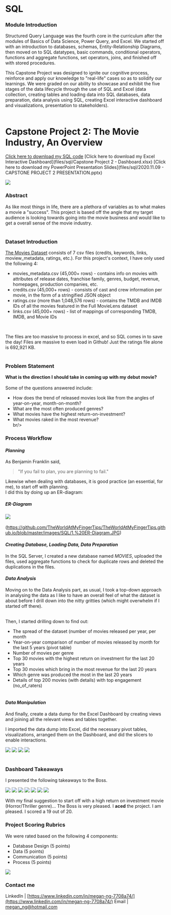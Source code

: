 # SQL

### Module Introduction
Structured Query Language was the fourth core in the curriculum after the modules of Basics of Data Science, Power Query, and Excel. We started off with an introduction to databases, schemas, Entity-Relationship Diagrams, then moved on to SQL datatypes, basic commands, conditional operators, functions and aggregate functions, set operators, joins, and  finished off with stored procedures.

This Capstone Project was designed to ignite our cognitive process, reinforce and apply our knowledge to "real-life" cases so as to solidify our learnings. We were graded on our ability to showcase and exhibit the five stages of the data lifecycle through the use of SQL and Excel (data collection, creating tables and loading data into SQL databases, data preparation, data analysis using SQL, creating Excel interactive dashboard and visualizations, presentation to stakeholders).<br/><br/>

# Capstone Project 2: The Movie Industry, An Overview
[Click here to download my SQL code](files/sql/Movies.sql)
[Click here to download my Excel Interactive Dashboard](files/sql/Capstone Project 2 - Dashboard.xlsx)
[Click here to download my PowerPoint Presentation Slides](files/sql/2020.11.09 - CAPSTONE PROJECT 2 PRESENTATION.pptx)

<img src="images/SQL/SQL Presentation Cover.png">

### Abstract
As like most things in life, there are a plethora of variables as to what makes a movie a "success". This project is based off the angle that my target audience is looking towards going into the movie business and would like to get a overall sense of the movie industry.<br/><br/>

### Dataset Introduction
[The Movies Dataset](https://www.kaggle.com/rounakbanik/the-movies-dataset) consists of 7 csv files (credits, keywords, links, moview_metadata, ratings, etc.). For this project's context, I have only used the following 4:
* movies_metadata.csv (45,000+ rows) - contains info on movies with attributes of release dates, franchise family, genres, budget, revenue, homepages, production companies, etc.
* credits.csv (45,000+ rows) - consists of cast and crew information per movie, in the form of a stringified JSON object
* ratings.csv (more than 1,048,576 rows) - contains the TMDB and IMDB IDs of all the movies featured in the Full MovieLens dataset
* links.csv (45,000+ rows) - list of mappings of corresponding TMDB, IMDB, and Movie IDs
<br/>

The files are too massive to process in excel, and so SQL comes in to save the day! Files are massive to even load in Github! Just the ratings file alone is 692,921 KB.<br/><br/>


### Problem Statement
**What is the direction I should take in coming up with my debut movie?** <br/><br/>
Some of the questions answered include:
* How does the trend of released movies look like from the angles of year-on-year, month-on-month?
* What are the most often produced genres?
* What movies have the highest return-on-investment?
* What movies raked in the most revenue?<br/>br/>

### Process Workflow
#### *Planning*
As Benjamin Franklin said,
> "If you fail to plan, you are planning to fail."

Likewise when dealing with databases, it is good practice (an essential, for me), to start off with planning.<br/>
I did this by doing up an ER-diagram:

##### ER-Diagram
<img src="images/SQL/1. ER-Diagram.JPG"><br/><br/>(https://github.com/TheWorldAtMyFingerTips/TheWorldAtMyFingerTips.github.io/blob/master/images/SQL/1.%20ER-Diagram.JPG)

#### *Creating Database, Loading Data, Data Preparation*
In the SQL Server, I created a new database named _MOVIES_, uploaded the files, used aggregate functions to check for duplicate rows and deleted the duplications in the files. <br/>

#### *Data Analysis*
Moving on to the Data Analysis part, as usual, I took a top-down approach in analysing the data as I like to have an overall feel of what the dataset is about before I drill down into the nitty gritties (which might overwhelm if I started off there).<br/><br/>

Then, I started drilling down to find out:
* The spread of the dataset (number of movies released per year, per month
* Year-on-year comparison of number of movies released by month for the last 5 years (pivot table)
* Number of movies per genre
* Top 30 movies with the highest return on investment for the last 20 years
* Top 30 movies which bring in the most revenue for the last 20 years
* Which genre was produced the most in the last 20 years
* Details of top 200 movies (with details) with top engagement (no_of_raters)
<br/><br/>

#### *Data Manipulation*
And finally, create a data dump for the Excel Dashboard by creating views and joining all the relevant views and tables together.

I imported the data dump into Excel, did the necessary pivot tables, visualizations, arranged them on the Dashboard, and did the slicers to enable interactions.

<img src="images/SQL/Excel Dashboard_1.JPG">
<img src="images/SQL/Excel Dashboard_2.JPG">
<img src="images/SQL/Excel Dashboard_3.JPG">
<img src="images/SQL/Excel Dashboard_4.JPG">
<br/>
<br/>

### Dashboard Takeaways
I presented the following takeaways to the Boss.

<img src="images/SQL/12. Dashboard_Takeaways_1.png">
<img src="images/SQL/13. Dashboard_Takeaways_2.png">
<img src="images/SQL/14. Dashboard_Takeaways_3.png">
<img src="images/SQL/15. Dashboard_Takeaways_4.png">
<img src="images/SQL/16. Dashboard_Takeaways_5.png">
<img src="images/SQL/17. Dashboard_Takeaways_6.png">
<img src="images/SQL/18. Dashboard_Takeaways_7.png">

With my final suggestion to start off with a high return on investment movie (Horror/Thriller genre)...
The Boss is very pleased.
I **aced** the project.
I am pleased.
I scored a 19 out of 20.


### Project Scoring Rubrics
We were rated based on the following 4 components:
* Database Design (5 points)
* Data (5 points)
* Communication (5 points)
* Process (5 points)

<img src="images/SQL/Capstone Project 2 - Scoring Rubrics.jpg">
<br/>

### Contact me

LinkedIn | [https://www.linkedin.com/in/megan-ng-7708a74/](https://www.linkedin.com/in/megan-ng-7708a74/)
Email | megan_ng@hotmail.com


